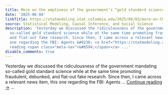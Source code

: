 ```yaml
---
title: More on the emptiness of the government’s “gold standard science” slogan
date: '2025-06-04'
linkTitle: https://statmodeling.stat.columbia.edu/2025/06/03/more-on-the-emptiness-of-the-governments-gold-standard-science-slogan/
source: Statistical Modeling, Causal Inference, and Social Science
description: 'Yesterday we discussed the ridiculousness of the government mandating
  so-called gold standard science while at the same time promoting fraudulent, debunked,
  and flat-out fake research. Since then, I came across a relevant news item, this
  one regarding the FBI: Agents &#8230; <a href="https://statmodeling.stat.columbia.edu/2025/06/03/more-on-the-emptiness-of-the-governments-gold-standard-science-slogan/">Continue
  reading <span class="meta-nav">&#8594;</span></a> ...'
disable_comments: true
---
```

Yesterday we discussed the ridiculousness of the government mandating so-called gold standard science while at the same time promoting fraudulent, debunked, and flat-out fake research. Since then, I came across a relevant news item, this one regarding the FBI: Agents &#8230; <a href="https://statmodeling.stat.columbia.edu/2025/06/03/more-on-the-emptiness-of-the-governments-gold-standard-science-slogan/">Continue reading <span class="meta-nav">&#8594;</span></a> ...